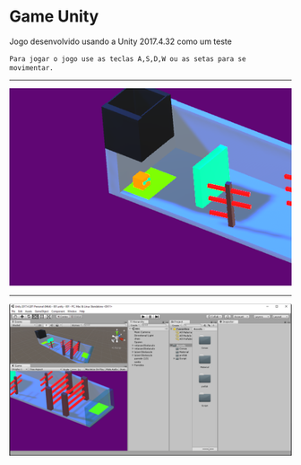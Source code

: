 # Game Unity
Jogo desenvolvido usando a Unity 2017.4.32 como um teste 

    Para jogar o jogo use as teclas A,S,D,W ou as setas para se movimentar.

---
!["img"](./images/img2.png)

---

!["img"](./images/img1.png)
